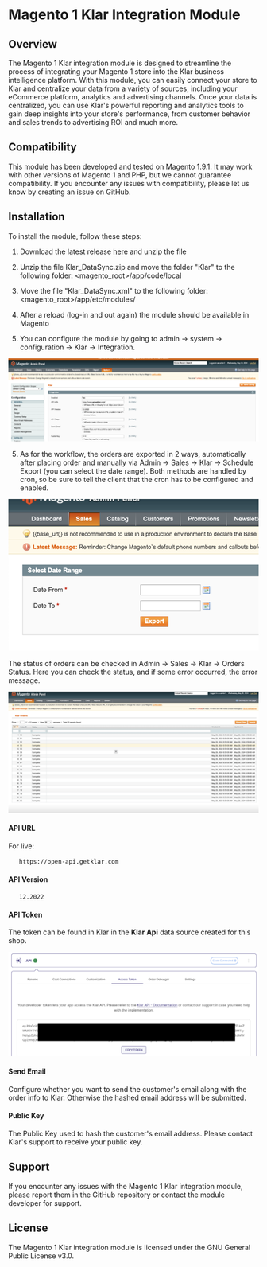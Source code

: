 # Magento 1 Klar Integration Module

## Overview

The Magento 1 Klar integration module is designed to streamline the process of integrating your Magento 1 store into the Klar
business intelligence platform. With this module, you can easily connect your store to Klar
and centralize your data from a variety of sources, including your eCommerce platform, analytics and
advertising channels. Once your data is centralized, you can use Klar's powerful reporting and analytics tools to gain
deep insights into your store's performance, from customer behavior and sales trends to advertising ROI and much more.

## Compatibility

This module has been developed and tested on Magento 1.9.1. It may work with other versions of Magento 1
and PHP, but we cannot guarantee compatibility. If you encounter any issues with compatibility, please let us know by
creating an issue on GitHub. 

## Installation

To install the module, follow these steps:

1. Download the latest release [here](https://github.com/placeholder-tech/klar-magento-1/releases) and unzip the file

2. Unzip the file Klar_DataSync.zip and move the folder "Klar" to the following folder: <magento_root>/app/code/local

3. Move the file "Klar_DataSync.xml" to the following folder: <magento_root>/app/etc/modules/ 

4. After a reload (log-in and out again) the module should be available in Magento

5. You can configure the module by going to admin -> system -> configuration -> Klar -> Integration. 

![Configuration](docs/klar_data_sync_admin.png)

5. As for the workflow, the orders are exported in 2 ways, automatically after placing order and manually via Admin -> Sales -> Klar -> Schedule Export (you can select the date range). Both methods are handled by cron, so be sure to tell the client that the cron has to be configured and enabled. 

_![Date Range](docs/klar_data_sync_date_range.png)_

The status of orders can be checked in Admin -> Sales -> Klar -> Orders Status. Here you can check the status, and if some error occurred, the error message.

_![Orders List](docs/klar_data_sync_orders_list.png)_

#### API URL

For live:

```
   https://open-api.getklar.com
```

#### API Version

```
   12.2022
```

#### API Token

The token can be found in Klar in the **Klar Api** data source created for this shop.

![Token](docs/klar_data_sync_token.png)

#### Send Email

Configure whether you want to send the customer's email along with the order info to Klar. Otherwise the hashed email address will be submitted.

#### Public Key

The Public Key used to hash the customer's email address. Please contact Klar's support to receive your public key.

## Support

If you encounter any issues with the Magento 1 Klar integration module, please report them in the GitHub repository or
contact the module developer for support.

## License

The Magento 1 Klar integration module is licensed under the GNU General Public License v3.0.
